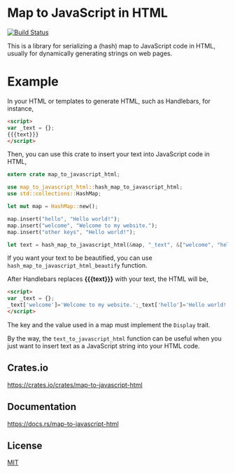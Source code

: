 Map to JavaScript in HTML
====================

[![Build Status](https://travis-ci.org/magiclen/map-to-javascript-html.svg?branch=master)](https://travis-ci.org/magiclen/map-to-javascript-html)

This is a library for serializing a (hash) map to JavaScript code in HTML, usually for dynamically generating strings on web pages.

# Example

In your HTML or templates to generate HTML, such as Handlebars, for instance,

```html
<script>
var _text = {};
{{{text}}}
</script>
```

Then, you can use this crate to insert your text into JavaScript code in HTML,

```rust
extern crate map_to_javascript_html;

use map_to_javascript_html::hash_map_to_javascript_html;
use std::collections::HashMap;

let mut map = HashMap::new();

map.insert("hello", "Hello world!");
map.insert("welcome", "Welcome to my website.");
map.insert("other keys", "Hello world!");

let text = hash_map_to_javascript_html(&map, "_text", &["welcome", "hello"]).unwrap();
```

If you want your text to be beautified, you can use `hash_map_to_javascript_html_beautify` function.

After Handlebars replaces **{{{text}}}** with your text, the HTML will be,

```html
<script>
var _text = {};
_text['welcome']='Welcome to my website.';_text['hello']='Hello world!';
</script>
```

The key and the value used in a map must implement the `Display` trait.

By the way, the `text_to_javascript_html` function can be useful when you just want to insert text as a JavaScript string into your HTML code.

## Crates.io

https://crates.io/crates/map-to-javascript-html

## Documentation

https://docs.rs/map-to-javascript-html

## License

[MIT](LICENSE)